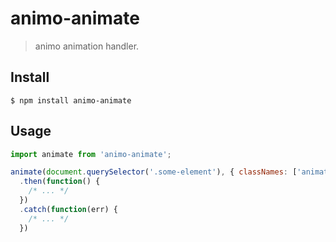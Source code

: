 # animo-animate

> animo animation handler.

## Install

```
$ npm install animo-animate
```

## Usage

```js
import animate from 'animo-animate';

animate(document.querySelector('.some-element'), { classNames: ['animated', 'bounce'] })
  .then(function() {
    /* ... */
  })
  .catch(function(err) {
    /* ... */
  })
```
